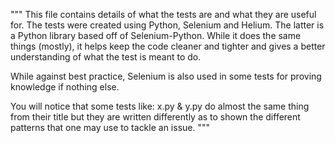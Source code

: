 """
This file contains details of what the tests are and what they are useful for.
The tests were created using Python, Selenium and Helium.
The latter is a Python library based off of Selenium-Python. While it does the same things (mostly),
it helps keep the code cleaner and tighter and gives a better understanding of what the test is meant to do.

While against best practice, Selenium is also used in some tests for proving knowledge if nothing else.

You will notice that some tests like:
x.py
&
y.py
do almost the same thing from their title but they are written differently as to shown the different
patterns that one may use to tackle an issue.
"""
